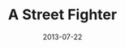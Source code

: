 ---
layout: music 
title: "A Street Fighter"
series: "God Is ____"
date: 2013-07-22 
description: "Steven Manuel talks about how God is like a street fighter."
audio: "http://www.crossroads.net/players/media/hq/god_is_02.mp3"
audio-duration: "47:59"
src: "http://www.crossroads.net/players/media/series/190x110_GodIs.jpg"
---